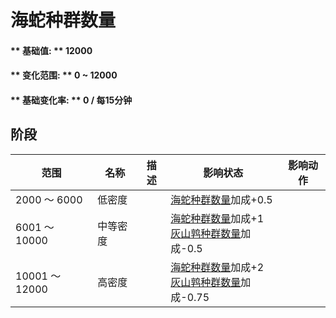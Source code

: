 # 海蛇种群数量  
#### ** 基础值: ** 12000   
#### ** 变化范围: ** 0 ~ 12000  
#### ** 基础变化率: ** 0 / 每15分钟  
## 阶段  
范围  |  名称  |  描述  |  影响状态  |  影响动作  
----  |  ----  |  ----  |  ----  |  ----  
2000 ～ 6000  |  低密度  |    |  [海蛇种群数量](Pop_Krait.md)加成+0.5  |    
6001 ～ 10000  |  中等密度  |    |  [海蛇种群数量](Pop_Krait.md)加成+1<br>[灰山鹑种群数量](Pop_Partridge.md)加成-0.5  |    
10001 ～ 12000  |  高密度  |    |  [海蛇种群数量](Pop_Krait.md)加成+2<br>[灰山鹑种群数量](Pop_Partridge.md)加成-0.75  |    
